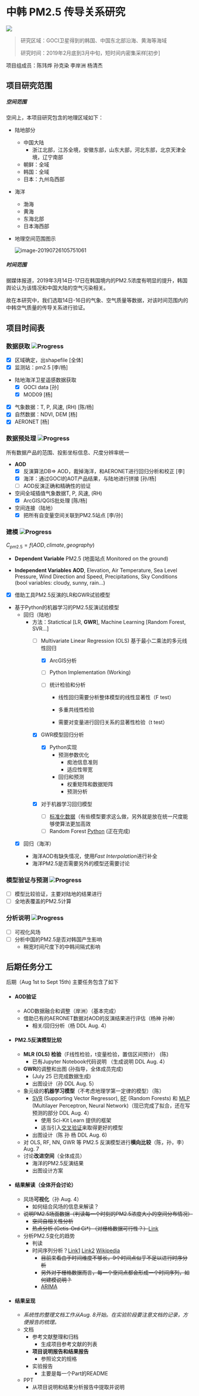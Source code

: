 # 中韩 PM2.5 传导关系研究

![](https://img.shields.io/badge/build-processing-brightgreen.svg)

> 研究区域：GOCI卫星得到的韩国、中国东北部沿海、黄海等海域
> 
> 研究时间：2019年2月底到3月中旬，短时间内密集采样[初步]

项目组成员：陈玮烨 孙克染 李岸洲 杨清杰

## 项目研究范围

##### 空间范围

空间上，本项目研究包含的地理区域如下：

* 陆地部分

  * 中国大陆
    * 浙江北部，江苏全境，安徽东部，山东大部，河北东部，北京天津全境，辽宁南部
  * 朝鲜：全域
  * 韩国：全域
  * 日本：九州岛西部

* 海洋

  * 渤海
  * 黄海
  * 东海北部
  * 日本海西部

* 地理空间范围图示

  ![image-20190726105751061](assets/image-20190726105751061.png)

##### 时间范围

据媒体报道，2019年3月14日-17日在韩国境内的PM2.5浓度有明显的提升，韩国舆论认为该情况和中国大陆的空气污染相关。

故在本研究中，我们选取14日-16日的气象、空气质量等数据，对该时间范围内的中韩空气质量的传导关系进行验证。

## 项目时间表

### 数据获取  ![Progress](http://progressed.io/bar/75)
+ [x] 区域确定，出shapefile [全体]
+ [x] 监测站：pm2.5 [李/杨]
+ 陆地海洋卫星遥感数据获取
  + [x] GOCI data [孙]
  + [x] MOD09 [杨]
+ [x] 气象数据：T, P, 风速, (RH) [陈/杨]
+ [x] 自然数据：NDVI, DEM [杨]
+ [x] AERONET [杨]

### 数据预处理  ![Progress](http://progressed.io/bar/75)

所有数据产品的范围、投影坐标信息、尺度分辨率统一


+ **AOD**
  + [x] 反演算法DB=> AOD，裁掉海洋，和AERONET进行回归分析和校正 [李]
  + [x] 海洋：通过GOCI的AOT产品结果，与陆地进行拼接 [孙/杨]
  + [ ] AOD反演正确和精确性的验证
+ 空间全域插值气象数据T, P, 风速, (RH) 
  + [x] ArcGIS/QGIS批处理 [陈/杨]
+ 空间连接（陆地）
  + [x] 把所有自变量空间关联到PM2.5站点 [李/孙]

### 建模  ![Progress](http://progressed.io/bar/50)
$C_{pm2.5} = f(AOD, climate, geography)$
* **Dependent Variable**
PM2.5 (地面站点 Monitored on the ground)

* **Independent Variables**
**AOD**, Elevation, Air Temperature, Sea Level Pressure, Wind Direction and Speed, Precipitations, Sky Conditions (bool variables: cloudy, sunny, rain...)

- [x] 借助工具PM2.5反演的LR和GWR试验模型

* 基于Python的机器学习的PM2.5反演试验模型
  * 回归（陆地）
    * 方法：Statictical [LR, **GWR**], Machine Learning [Random Forest, SVR…]
      * [ ] Multivariate Linear Regression (OLS) 基于最小二乘法的多元线性回归
      
        * [x] ArcGIS分析
      
        * [ ] Python Implementation (Working)
      
        * [ ] 统计检验和分析
      
          * 线性回归需要分析整体模型的线性显著性（F test）
      
          * 多重共线性检验
          * 需要对变量进行回归关系的显著性检验（t test） 
      
      * [x] GWR模型回归分析
        
        * [x] Python实现
          * 预测参数优化
            * 痴池信息准则
            * 适应性带宽
          * 回归和预测
            * 权重矩阵和数据矩阵
            * 预测分析
        
      * [x] 对于机器学习回归模型
        - [ ] [标准化数据](https://docs.microsoft.com/en-us/azure/machine-learning/studio-module-reference/normalize-data)（有些模型要求这么做，另外就是放在统一尺度能够使算法更加高效
        - [ ] Random Forest [Python](https://towardsdatascience.com/random-forest-in-python-24d0893d51c0) (正在完成)
    
  * [x] 回归（海洋）
    
    * 海洋AOD有缺失情况，使用*Fast Interpolation*进行补全
    * 海洋PM2.5是否需要另外的模型还需要讨论

### 模型验证与预测  ![Progress](http://progressed.io/bar/50)
+ [ ] 模型比较验证，主要对陆地的结果进行
+ [ ] 全地表覆盖的PM2.5计算

### 分析说明  ![Progress](http://progressed.io/bar/5)

- [ ] 可视化风场
- [ ] 分析中国的PM2.5是否对韩国产生影响
  * 稍宽时间尺度下的中韩间隔式影响







## 后期任务分工

后期（Aug 1st to Sept 15th) 主要任务包含了如下

* #### AOD验证

  * AOD数据融合和调整（岸洲）（基本完成）
  * 借助已有的AERONET数据对AOD的反演结果进行评估（杨神 孙神）
    * 相关/回归分析（杨 DDL Aug. 4）

* #### PM2.5反演模型比较

  * **MLR (OLS) 检验**（F线性检验，t变量检验，置信区间预计）	(陈)
    * 已有Jupyter Notebook代码说明 （生成说明 DDL Aug. 4）
  * **GWR**的调整和出图 (孙指导，全体成员完成) 
    * (July 25 已完成数据生成)
    * 出图设计（孙 DDL Aug. 5）
  * 象元级的**机器学习模型**（不考虑地理学第一定律的模型）（陈）
    * [SVR](https://scikit-learn.org/stable/modules/svm.html#svm-regression) (Supporting Vector Regressor), [RF](https://scikit-learn.org/stable/modules/ensemble.html#random-forests) (Random Forests) 和 [MLP](https://scikit-learn.org/stable/modules/neural_networks_supervised.html) (Multilayer Perceptron, Neural Network)（现已完成了拟合，还在写预测的部分 DDL Aug. 4）
      * 使用 Sci-Kit Learn 提供的框架
      * 适当引入[交叉验证](https://zhuanlan.zhihu.com/p/24825503)来取得更好的模型
    * 出图设计（陈 孙 杨 DDL Aug. 6)
  * 对 OLS, RF, NN, GWR 等 PM2.5 反演模型进行**横向比较**（陈，孙，李）Aug. 7
  * 讨论**改进空间**（全体成员）
    * 海洋的PM2.5反演结果
    * 出图设计方案

* #### 结果解读（全体开会讨论）

  * 风场**可视化**（孙 Aug. 4）
    * 如何结合风场的信息来解读？
  * ~~说明PM2.5场面数据（判读每一个时刻的PM2.5浓度大小的空间分布情况）~~
    * ~~空间自相关性分析~~
    * ~~热点分析 (Getis-Ord Gi*) （对栅格数据可行性？）~~[Link](http://desktop.arcgis.com/zh-cn/arcmap/10.3/tools/spatial-statistics-toolbox/h-how-hot-spot-analysis-getis-ord-gi-spatial-stati.htm)
  * 分析PM2.5变化的趋势
    * 判读
    * 时间序列分析？[Link1](https://blog.csdn.net/qq_41518277/article/details/80288031) [Link2](https://www.datacamp.com/community/tutorials/time-series-analysis-tutorial) [Wikipedia](https://en.wikipedia.org/wiki/Time_series)
      * ~~目前来看由于时间维度不够长，9个时间点似乎不足以进行时序分析~~
      * ~~另外对于栅格数据而言，每一个空间点都会形成一个时间序列，如何建模说明？~~
      * [ARIMA](https://en.wikipedia.org/wiki/Autoregressive_integrated_moving_average)

* #### 结果呈现

  * *系统性的整理文档工作从Aug. 8开始。在实验阶段要注意文档的记录，方便报告的梳理。*
  * 文档
    * 参考文献整理和归档
      * 生成项目参考文献的列表
    * **项目说明报告和结果报告**
      * 参照论文的规格
    * 实验报告
      * 主要是每一个Part的README
  * PPT
    * 从项目说明和结果分析报告中提取并说明